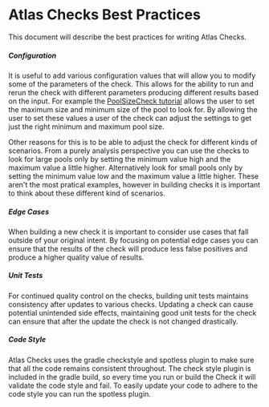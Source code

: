 # Atlas Checks Best Practices

This document will describe the best practices for writing Atlas Checks.

##### Configuration

It is useful to add various configuration values that will allow you to modify some of the parameters of the check. 
This allows for the ability to run and rerun the check with different parameters producing different results based on the input.
For example the [PoolSizeCheck tutorial](tutorials/tutorial1-PoolSizeCheck.md) allows the user to set the maximum size and minimum
size of the pool to look for. By allowing the user to set these values a user of the check can adjust the settings to 
get just the right minimum and maximum pool size. 

Other reasons for this is to be able to adjust the check for different kinds of scenarios. From a purely analysis
perspective you can use the checks to look for large pools only by setting the minimum value high and the maximum
value a little higher. Alternatively look for small pools only by setting the minimum value low and the maximum value
a little higher. These aren't the most pratical examples, however in building checks it is important to think
about these different kind of scenarios.

##### Edge Cases

When building a new check it is important to consider use cases that fall outside of your original intent. By focusing 
on potential edge cases you can ensure that the results of the check will produce less false positives and produce a 
higher quality value of results.

##### Unit Tests

For continued quality control on the checks, building unit tests maintains consistency after updates to various checks.
Updating a check can cause potential unintended side effects, maintaining good unit tests for the check can
ensure that after the update the check is not changed drastically.

##### Code Style

Atlas Checks uses the gradle checkstyle and spotless plugin to make sure that all the code remains consistent throughout. 
The check style plugin is included in the gradle build, so every time you run or build the Check it will 
validate the code style and fail. To easily update your code to adhere to the code style you can run the spotless plugin. 

